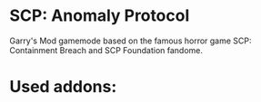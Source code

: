 # SCP: Anomaly Protocol

Garry's Mod gamemode based on the famous horror game SCP: Containment Breach and SCP Foundation fandome.

# Used addons: